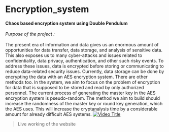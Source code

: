 # Encryption_system
**Chaos based encryption system using Double Pendulum**<br><br>
<i>Purpose of the project :</i> <br><br>
The present era of information and data gives us an enormous amount of opportunities
for data transfer, data storage, and analysis of sensitive data. This also exposes us to
many cyber-attacks and issues related to confidentiality, data privacy, authentication,
and other such risky events.
To address these issues, data is encrypted before storing or communicating to reduce
data-related security issues. Currently, data storage can be done by encrypting the data
with an AES encryption system. There are other methods too.
In the system, we aim to focus on the problem of encryption for data that is supposed
to be stored and read by only authorized personnel. The current process of generating
the master key in the AES encryption system is pseudo-random. The method we aim to
build should increase the randomness of the master key or round key generation, which
the AES uses. This will increase the cryptanalysis time by a considerable amount for
already difficult AES systems.
[![Video Title](https://img.youtube.com/vi/B-AcP8jIlJc/1.jpg)](https://www.youtube.com/watch?v=B-AcP8jIlJc)
> Live working  of the website 

